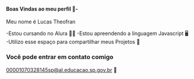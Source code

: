 #### Boas Vindas ao meu perfil 💸-

Meu nome é Lucas Theofran

-Estou cursando no Alura 👨‍🎓
-Estou apreendendo a línguagem Javascript 🖥️
-Utilizo esse espaço para compartilhar meus Projetos 📖

### Você pode entrar em contato comigo 
00001070328145sp@al.educacao.sp.gov.br 📧
